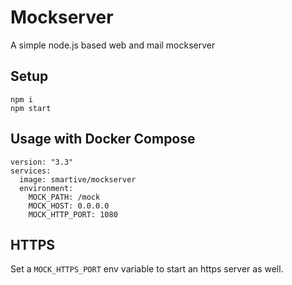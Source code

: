 # Mockserver

A simple node.js based web and mail mockserver

## Setup

```
npm i
npm start
```

## Usage with Docker Compose

```
version: "3.3"
services:
  image: smartive/mockserver
  environment:
    MOCK_PATH: /mock
    MOCK_HOST: 0.0.0.0
    MOCK_HTTP_PORT: 1080
```

## HTTPS

Set a `MOCK_HTTPS_PORT` env variable to start an https server as well.

